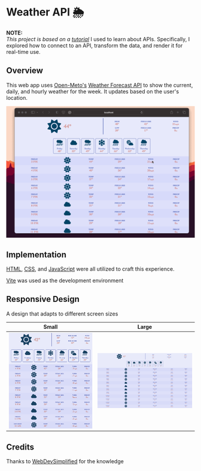 # Weather API 🌦️
**NOTE:**  
*This project is based on a [tutorial](https://www.youtube.com/watch?v=w0VEOghdMpQ)* I used to learn about APIs. Specifically, I explored how to connect to an API, transform the data, and render it for real-time use.
 
## Overview
This web app uses [Open-Meto's](https://open-meteo.com/) [Weather Forecast API](https://open-meteo.com/en/docs) to show the current, daily, and hourly weather for the week. It updates based on the user's location.

<p align="center">
  <img src="./extras/weatherapi.gif" />
</p>

## Implementation
[HTML](https://en.wikipedia.org/wiki/HTML), [CSS](https://en.wikipedia.org/wiki/CSS), and [JavaScript](https://en.wikipedia.org/wiki/JavaScript) were all utilized to craft this experience.

[Vite](https://vitejs.dev/) was used as the development environment 

## Responsive Design
A design that adapts to different screen sizes

Small            |  Large
:-------------------------:|:-------------------------:
![](./extras/small.png)  |  ![](./extras/large.png)

## Credits
Thanks to [WebDevSimplified](https://www.youtube.com/@WebDevSimplified/featured) for the knowledge 
